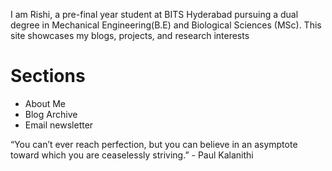 I am Rishi, a pre-final year student at BITS Hyderabad pursuing a dual degree in Mechanical Engineering(B.E) and Biological Sciences (MSc). 
This site showcases my blogs, projects, and research interests

# Sections  
- About Me
- Blog Archive
- Email newsletter 

“You can’t ever reach perfection, but you can believe in an asymptote toward which you are ceaselessly striving.” - Paul Kalanithi 


